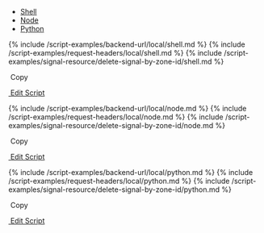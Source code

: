 <!-- Nav tabs -->
<ul class="nav nav-tabs code-nav-tabs" role="tablist">
  <li class="nav-item">
    <a class="nav-link shell-language active" id="delete-signal-by-zone-id-shell-local-tab" data-toggle="tab" href="#delete-signal-by-zone-id-shell-local" role="tab" aria-controls="delete-signal-by-zone-id-shell-local" aria-selected="true">Shell</a>
  </li>
  <li class="nav-item">
    <a class="nav-link node-language" id="delete-signal-by-zone-id-node-local-tab" data-toggle="tab" href="#delete-signal-by-zone-id-node-local" role="tab" aria-controls="delete-signal-by-zone-id-node-local" aria-selected="false">Node</a>
  </li>
  <li class="nav-item">
    <a class="nav-link python-language" id="delete-signal-by-zone-id-python-local-tab" data-toggle="tab" href="#delete-signal-by-zone-id-python-local" role="tab" aria-controls="delete-signal-by-zone-id-python-local" aria-selected="false">Python</a>
  </li>
</ul>

<!-- Tab panes -->
<div class="tab-content">

<!-- shell code -->
<div class="code tab-pane active" id="delete-signal-by-zone-id-shell-local" role="tabpanel" aria-labelledby="delete-signal-by-zone-id-shell-local-tab" markdown="1">
{% include /script-examples/backend-url/local/shell.md %}
{% include /script-examples/request-headers/local/shell.md %}
{% include /script-examples/signal-resource/delete-signal-by-zone-id/shell.md %}

<!-- copy button -->
<a class="btn btn-sm copy-action"  data-toggle="tooltip" data-placement="top" title="copy" onclick="copyToClipBoard('delete-signal-by-zone-id-shell-local')"><i class="fa fa-copy"></i>&nbsp;Copy</a>

<!-- edit button -->
<a class="btn btn-sm edit-action" href="https://github.com/DasKeyboard/Daskeyboard.io/blob/master/_includes/script-examples/signal-resource/delete-signal-by-zone-id/shell.md"><i class="fa fa-pencil"></i>&nbsp;Edit Script</a>

</div>

<!-- Node code -->
<div class="code tab-pane" id="delete-signal-by-zone-id-node-local" role="tabpanel" aria-labelledby="delete-signal-by-zone-id-node-local-tab" markdown="1">
{% include /script-examples/backend-url/local/node.md %}
{% include /script-examples/request-headers/local/node.md %}
{% include /script-examples/signal-resource/delete-signal-by-zone-id/node.md %}

<!-- copy button -->
<a class="btn btn-sm copy-action" data-toggle="tooltip" data-placement="top" title="copy"  onclick="copyToClipBoard('delete-signal-by-zone-id-node-local')"><i class="fa fa-copy"></i>&nbsp;Copy</a>

<!-- edit button -->
<a class="btn btn-sm edit-action"  href="https://github.com/DasKeyboard/Daskeyboard.io/blob/master/_includes/script-examples/signal-resource/delete-signal-by-zone-id/node.md"><i class="fa fa-pencil"></i>&nbsp;Edit Script</a>
</div>


<!-- Python code -->
<div class="code tab-pane" id="delete-signal-by-zone-id-python-local" role="tabpanel" aria-labelledby="delete-signal-by-zone-id-python-local-tab" markdown="1">
{% include /script-examples/backend-url/local/python.md %}
{% include /script-examples/request-headers/local/python.md %}
{% include /script-examples/signal-resource/delete-signal-by-zone-id/python.md %}

<!-- copy button -->
<a class="btn btn-sm copy-action" data-toggle="tooltip" data-placement="top" title="copy"  onclick="copyToClipBoard('delete-signal-by-zone-id-python-local')"><i class="fa fa-copy"></i>&nbsp;Copy</a>

<!-- edit button -->
<a class="btn btn-sm edit-action"  href="https://github.com/DasKeyboard/Daskeyboard.io/blob/master/_includes/script-examples/signal-resource/delete-signal-by-zone-id/python.md"><i class="fa fa-pencil"></i>&nbsp;Edit Script</a>
</div>
</div>